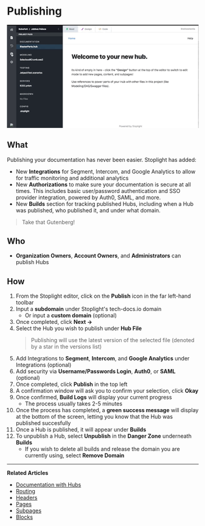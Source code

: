 # Publishing

![Publishing](https://github.com/stoplightio/docs/blob/develop/assets/gifs/documentation-publishing.gif?raw=true)

## What

Publishing your documentation has never been easier. Stoplight has added:

- New **Integrations** for Segment, Intercom, and Google Analytics to allow for traffic monitoring and additional analytics
- New **Authorizations** to make sure your documentation is secure at all times. This includes basic user/password authentication and SSO provider integration, powered by Auth0, SAML, and more.
- New **Builds** section for tracking published Hubs, including when a Hub was published, who published it, and under what domain.

> Take that Gutenberg!

## Who

- **Organization Owners**, **Account Owners**, and **Administrators** can publish Hubs

## How

1.  From the Stoplight editor, click on the **Publish** icon in the far left-hand toolbar
2.  Input a **subdomain** under Stoplight's tech-docs.io domain
    - Or input a **custom domain** (optional)
3.  Once completed, click **Next ->**
4.  Select the Hub you wish to publish under **Hub File**
    > Publishing will use the latest version of the selected file (denoted by a star in the versions list) 
5.  Add Integrations to **Segment**, **Intercom**, and **Google Analytics** under Integrations (optional)
6.  Add security via **Username/Passwords Login**, **Auth0**, or **SAML** (optional)
7.  Once completed, click **Publish** in the top left
8.  A confirmation window will ask you to confirm your selection, click **Okay**
9.  Once confirmed, **Build Logs** will display your current progress
    - The process usually takes 2-5 minutes
10. Once the process has completed, a **green success message** will display at the bottom of the screen, letting you know that the Hub was published succesfully
11. Once a Hub is published, it will appear under **Builds**
12. To unpublish a Hub, select **Unpublish** in the **Danger Zone** underneath **Builds**
    - If you wish to delete all builds and release the domain you are currently using, select **Remove Domain**

---

**Related Articles**

- [Documentation with Hubs](/documentation/introduction)
- [Routing](/documentation/getting-started/routing)
- [Headers](/documentation/getting-started/header-footer)
- [Pages](/documentation/getting-started/pages)
- [Subpages](/documentation/getting-started/subpages)
- [Blocks](/documentation/blocks)
